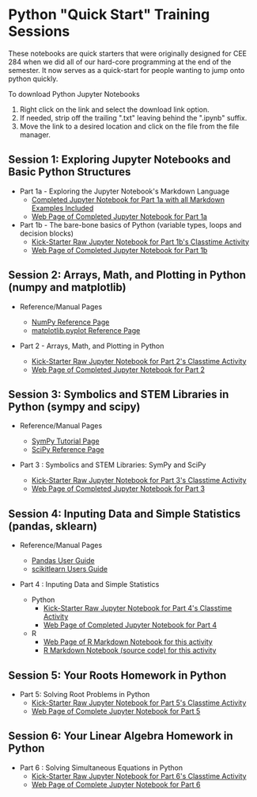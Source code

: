 # Python "Quick Start" Training Sessions

These notebooks are quick starters that were originally designed for CEE 284 when we did all of our hard-core programming at the end of the semester.  It now serves as a quick-start for people wanting to jump onto python quickly.

To download Python Jupyter Notebooks

1. Right click on the link and select the download link option.
2. If needed, strip off the trailing ".txt" leaving behind the ".ipynb" suffix.
3. Move the link to a desired location and click on the file from the file manager.

## Session 1: Exploring Jupyter Notebooks and Basic Python Structures

* Part 1a - Exploring the Jupyter Notebook's Markdown Language
  * [Completed Jupyter Notebook for Part 1a with all Markdown Examples Included](Jupyter_Notebooks_and_Other_Files/02_Crash_Course_Files/02_01a_Intro_to_Markdown/Part%201a%20--%20Introduction%20to%20Jupyter%20and%20Markdown.ipynb)
  * [Web Page of Completed Jupyter Notebook for Part 1a](Jupyter_Notebooks_and_Other_Files/02_Crash_Course_Files/02_01a_Intro_to_Markdown/Part%201a%20--%20Introduction%20to%20Jupyter%20and%20Markdown.html)
* Part 1b - The bare-bone basics of Python (variable types, loops and decision blocks)
  * [Kick-Starter Raw Jupyter Notebook for Part 1b's Classtime Activity](Jupyter_Notebooks_and_Other_Files/02_Crash_Course_Files/02_01b_Intro_to_Basic_Python/Part_1b_--_Python_Staters_with_Basic_Structures_Kickoff.ipynb)
  * [Web Page of Completed Jupyter Notebook for Part 1b](Jupyter_Notebooks_and_Other_Files/02_Crash_Course_Files/02_01b_Intro_to_Basic_Python/Part_1b_--_Python_Staters_with_Basic_Structures_Complete.html)

## Session 2: Arrays, Math, and Plotting in Python (numpy and matplotlib)

* Reference/Manual Pages
  * [NumPy Reference Page](https://numpy.org/doc/stable/reference/index.html)
  * [matplotlib.pyplot Reference Page](https://matplotlib.org/api/pyplot_summary.html)

* Part 2 - Arrays, Math, and Plotting in Python
  * [Kick-Starter Raw Jupyter Notebook for Part 2's Classtime Activity](Jupyter_Notebooks_and_Other_Files/02_Crash_Course_Files/02_02_Intro_to_NumPy_and_Matplotlib/Part%202%20--%20Arrays,%20Math,%20and%20Plotting%20in%20Python%20Kick-Starter.ipynb)
  * [Web Page of Completed Jupyter Notebook for Part 2](Jupyter_Notebooks_and_Other_Files/02_Crash_Course_Files/02_02_Intro_to_NumPy_and_Matplotlib/Part%202%20--%20Arrays,%20Math,%20and%20Plotting%20in%20Python.html)

## Session 3: Symbolics and STEM Libraries in Python (sympy and scipy)

* Reference/Manual Pages
  * [SymPy Tutorial Page](https://docs.sympy.org/latest/tutorial/index.html#tutorial)
  * [SciPy Reference Page](https://docs.scipy.org/doc/scipy/reference/)

* Part 3 : Symbolics and STEM Libraries: SymPy and SciPy
  * [Kick-Starter Raw Jupyter Notebook for Part 3's Classtime Activity](Jupyter_Notebooks_and_Other_Files/02_Crash_Course_Files/02_03_Intro_to_SciPy_and_Sympy/Part%203%20-%20Symbolics%20and%20STEM%20Libraries%20sympy%20and%20scipy%20Kick-Starter.ipynb)
  * [Web Page of Completed Jupyter Notebook for Part 3](Jupyter_Notebooks_and_Other_Files/02_Crash_Course_Files/02_03_Intro_to_SciPy_and_Sympy/Part%203%20-%20Symbolics%20and%20STEM%20Libraries%20sympy%20and%20scipy.html#Part-3-:-Symbolics-and-STEM-Libraries:-SymPy-and-SciPy)

## Session 4: Inputing Data and Simple Statistics (pandas, sklearn)

* Reference/Manual Pages
  * [Pandas User Guide](https://pandas.pydata.org/docs/user_guide/index.html)
  * [scikitlearn Users Guide](https://scikit-learn.org/stable/user_guide.html)

* Part 4 : Inputing Data and Simple Statistics
  * Python
    * [Kick-Starter Raw Jupyter Notebook for Part 4's Classtime Activity](Jupyter_Notebooks_and_Other_Files/02_Crash_Course_Files/02_04_Intro_to_Pandas/Part%204%20-%20Importing%20Data%20and%20Simple%20Statistics%20Kick-Starter.ipynb)
    * [Web Page of Completed Jupyter Notebook for Part 4](Jupyter_Notebooks_and_Other_Files/02_Crash_Course_Files/02_04_Intro_to_Pandas/Part%204%20-%20Importing%20Data%20and%20Simple%20Statistics.html)
  * R
    * [Web Page of R Markdown Notebook for this activity](Jupyter_Notebooks_and_Other_Files/02_Crash_Course_Files/02_04_Intro_to_Pandas/Concrete_Multivariate_Regression_Using_R_with_Tidyverse.nb.html)
    * [R Markdown Notebook (source code) for this activity](Jupyter_Notebooks_and_Other_Files/02_Crash_Course_Files/02_04_Intro_to_Pandas/Concrete_Multivariate_Regression_Using_R_with_Tidyverse.Rmd)

## Session 5: Your Roots Homework in Python

* Part 5: Solving Root Problems in Python
  * [Kick-Starter Raw Jupyter Notebook for Part 5's Classtime Activity](Jupyter_Notebooks_and_Other_Files/02_Crash_Course_Files/02_05_Applying_Python_to_Root_Problems/Part%205%20-%20Solving%20Root%20Problems%20in%20Python%20Kick-Starter.ipynb)
  * [Web Page of Complete Jupyter Notebook for Part 5](Jupyter_Notebooks_and_Other_Files/02_Crash_Course_Files/02_05_Applying_Python_to_Root_Problems/Part%205%20-%20Solving%20Root%20Problems%20in%20Python.html)



## Session 6: Your Linear Algebra Homework in Python

* Part 6 : Solving Simultaneous Equations in Python
  * [Kick-Starter Raw Jupyter Notebook for Part 6's Classtime Activity](Jupyter_Notebooks_and_Other_Files/02_Crash_Course_Files/02_06_Applying_Python_to_Linear_Algebra_and_Sumultaneous_Equations/Part%206%20-%20Solving%20Simultaneous%20Equations%20in%20Python%20Kick-Starter.ipynb)
  * [Web Page of Complete Jupyter Notebook for Part 6](Jupyter_Notebooks_and_Other_Files/02_Crash_Course_Files/02_06_Applying_Python_to_Linear_Algebra_and_Sumultaneous_Equations/Part%206%20-%20Solving%20Simultaneous%20Equations%20in%20Python.html)
